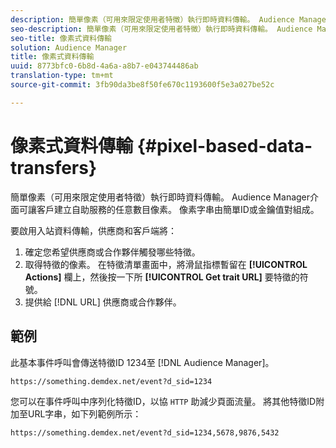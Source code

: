 ```yaml
---
description: 簡單像素（可用來限定使用者特徵）執行即時資料傳輸。 Audience Manager介面可讓客戶建立自助服務的任意數目像素。 像素字串由簡單ID或金鑰值對組成。
seo-description: 簡單像素（可用來限定使用者特徵）執行即時資料傳輸。 Audience Manager介面可讓客戶建立自助服務的任意數目像素。 像素字串由簡單ID或金鑰值對組成。
seo-title: 像素式資料傳輸
solution: Audience Manager
title: 像素式資料傳輸
uuid: 8773bfc0-6b8d-4a6a-a8b7-e043744486ab
translation-type: tm+mt
source-git-commit: 3fb90da3be8f50fe670c1193600f5e3a027be52c

---
```



# 像素式資料傳輸 {#pixel-based-data-transfers}

簡單像素（可用來限定使用者特徵）執行即時資料傳輸。 Audience Manager介面可讓客戶建立自助服務的任意數目像素。 像素字串由簡單ID或金鑰值對組成。

<!-- c_rt_inbound_pixel_transfers.xml -->

要啟用入站資料傳輸，供應商和客戶端將：

1. 確定您希望供應商或合作夥伴觸發哪些特徵。
1. 取得特徵的像素。 在特徵清單畫面中，將滑鼠指標暫留在 **[!UICONTROL Actions]** 欄上，然後按一下所 **[!UICONTROL Get trait URL]** 要特徵的符號。
1. 提供給 [!DNL URL] 供應商或合作夥伴。

## 範例

此基本事件呼叫會傳送特徵ID 1234至 [!DNL Audience Manager]。

```
https://something.demdex.net/event?d_sid=1234
```

您可以在事件呼叫中序列化特徵ID，以協 `HTTP` 助減少頁面流量。 將其他特徵ID附加至URL字串，如下列範例所示：

```
https://something.demdex.net/event?d_sid=1234,5678,9876,5432
```
